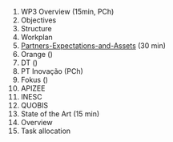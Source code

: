 1. WP3 Overview (15min, PCh)
  1. Objectives
  1. Structure
  1. Workplan
1. [Partners-Expectations-and-Assets](../../wiki/Partners-Expectations-and-Assets) (30 min)
 1. Orange ()
 1. DT ()
 1. PT Inovação (PCh)
 1. Fokus ()
 1. APIZEE
 1. INESC
 1. QUOBIS
1. State of the Art (15 min)
 1. Overview
 1. Task allocation
